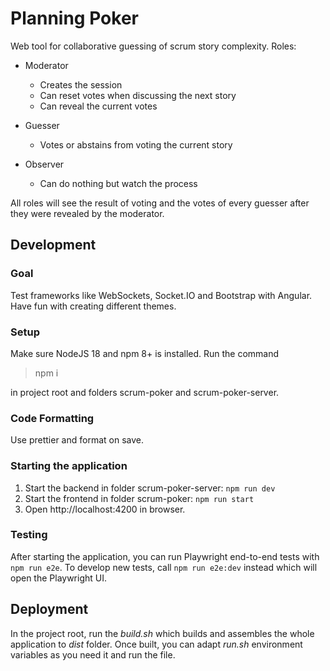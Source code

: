 # Planning Poker

Web tool for collaborative guessing of scrum story complexity. Roles:

- Moderator

  - Creates the session
  - Can reset votes when discussing the next story
  - Can reveal the current votes

- Guesser

  - Votes or abstains from voting the current story

- Observer
  - Can do nothing but watch the process

All roles will see the result of voting and the votes of every guesser after they were revealed by the moderator.

## Development

### Goal

Test frameworks like WebSockets, Socket.IO and Bootstrap with Angular. Have fun with creating different themes.

### Setup

Make sure NodeJS 18 and npm 8+ is installed. Run the command

> npm i

in project root and folders scrum-poker and scrum-poker-server.

### Code Formatting

Use prettier and format on save.

### Starting the application

1. Start the backend in folder scrum-poker-server: `npm run dev`
2. Start the frontend in folder scrum-poker: `npm run start`
3. Open http://localhost:4200 in browser.

### Testing

After starting the application, you can run Playwright end-to-end tests with `npm run e2e`. To develop new tests,
call `npm run e2e:dev` instead which will open the Playwright UI.

## Deployment

In the project root, run the _build.sh_ which builds and assembles the whole application to _dist_ folder.
Once built, you can adapt _run.sh_ environment variables as you need it and run the file.

